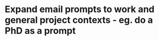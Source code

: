 # Expand email prompts to work and general project contexts - eg. do a PhD as a prompt

<!-- {BearID:FA38DD28-89DE-43B7-A5C8-0C573576F00C-502-0000011CF3086789} -->

